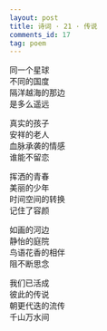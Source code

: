 ```yaml
---
layout: post
title: 诗词 · 21 · 传说
comments_id: 17
tag: poem
---
```

 
同一个星球<br />
不同的国度<br />
隔洋越海的那边<br />
是多么遥远
 
真实的孩子<br />
安祥的老人<br />
血脉承袭的情感<br />
谁能不留恋
 
挥洒的青春<br />
美丽的少年<br />
时间空间的转换<br />
记住了容颜
 
如画的河边<br />
静怡的庭院<br />
鸟语花香的相伴<br />
阻不断思念
 
我们已活成<br />
彼此的传说<br />
朝更代迭的流传<br />
千山万水间

